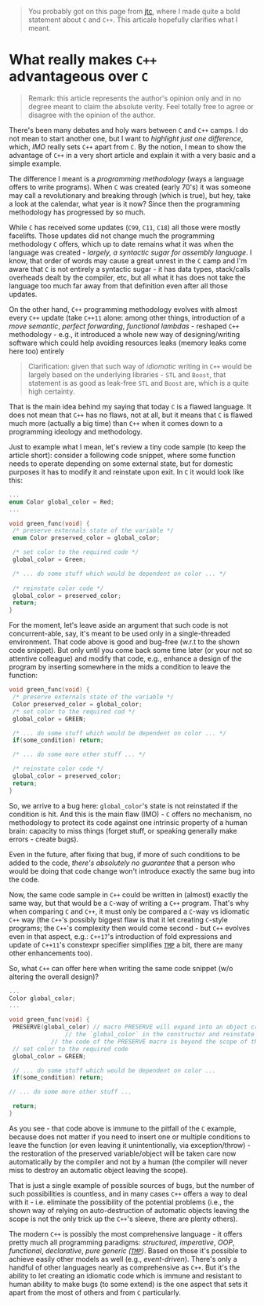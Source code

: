 > You probably got on this page from [jtc](https://github.com/ldn-softdev/jtc#programming-model), where I made quite a bold statement about `C` and `C++`. This articale hopefully clarifies what I meant.

# What really makes `C++` advantageous over `C`

> Remark: this article represents the author's opinion only and in no degree meant to claim the absolute verity. Feel totally free to agree or disagree with the opinion of the author.

There's been many debates and holy wars between `C` and `C++` camps. I do not mean to start another one, but I want to _highlight just one difference_, which, _IMO_ really sets `C++` apart from `C`. By the notion, I mean to show the advantage of `C++` in a very short article and explain it with a very basic and a simple example.

The difference I meant is a _programming methodology_ (ways a language offers to write programs). When `C` was created (early 70's) it was someone may call a revolutionary and breaking through (which is true), but hey, take a look at the calendar, what year is it now? Since then the programming methodology has progressed by so much.

While `C` has received some updates (`C99`, `C11`, `C18`) all those were mostly facelifts. Those updates did not change much the programming methodology `C` offers, which up to date remains what it was when the language was created - _largely, a syntactic sugar for assembly language_. I know, that order of words may cause a great unrest in the `C` camp and I'm aware that `C` is not entirely a syntactic sugar - it has data types, stack/calls overheads dealt by the compiler, etc, but all what it has does not take the language too much far away from that definition even after all those updates.

On the other hand, `C++` programming methodology evolves with almost every `C++` update (take `C++11` alone: among other things, introduction of a _move semantic_, _perfect forwarding_, _functional lambdas_ - reshaped `C++` methodology - e.g., it introduced a whole new way of designing/writing software which could help avoiding resources leaks (memory leaks come here too) entirely
> Clarification: given that such way of _idiomatic_ writing in `C++` would be largely based on the underlying libraries - `STL` and `Boost`, that statement is as good as leak-free `STL` and `Boost` are, which is a quite high certainty.

That is the main idea behind my saying that today `C` is a flawed language. It does not mean that `C++` has no flaws, not at all, but it means that `C` is flawed much more (actually a big time) than `C++` when it comes down to a programming ideology and methodology.

Just to example what I mean, let's review a tiny code sample (to keep the article short): consider a following code snippet, where some function needs to operate depending on some external state, but for domestic purposes it has to modify it and reinstate upon exit. In `C` it would look like this:

```C
...
enum Color global_color = Red;
...

void green_func(void) {
 /* preserve externals state of the variable */
 enum Color preserved_color = global_color;

 /* set color to the required code */
 global_color = Green;

 /* ... do some stuff which would be dependent on color ... */
 
 /* reinstate color code */ 
 global_color = preserved_color;
 return;
}
```

For the moment, let's leave aside an argument that such code is not concurrent-able, say, it's meant to be used only in a single-threaded environment. That code above is good and bug-free (w.r.t to the shown code snippet). But only until you come back some time later (or your not so attentive colleague) and modify that code, e.g., enhance a design of the program by inserting somewhere in the mids a condition to leave the function:
```C
void green_func(void) {
 /* preserve externals state of the variable */
 Color preserved_color = global_color;
 /* set color to the required cod */
 global_color = GREEN;

 /* ... do some stuff which would be dependent on color ... */
 if(some_condition) return;

 /* ... do some more other stuff ... */

 /* reinstate color code */ 
 global_color = preserved_color;
 return;
}
```
So, we arrive to a bug here: `global_color`'s state is not reinstated if the condition is hit. And this is the main flaw (IMO) - `C` offers no mechanism, no methodology to protect its code against one intrinsic property of a human brain: capacity to miss things (forget stuff, or speaking generally make errors - create bugs).

Even in the future, after fixing that bug, if more of such conditions to be added to the code, _there's absolutely no guarantee_ that a person who would be doing that code change won't introduce exactly the same bug into the code.

Now, the same code sample in `C++` could be written in (almost) exactly the same way, but that would be a `C`-way of writing a `C++` program. That's why when comparing `C` and `C++`, it must only be compared a `C`-way vs idiomatic `C++` way (the `C++`'s possibly biggest flaw is that it let creating `C`-style programs; the `C++`'s complexity then would come second - but `C++` evolves even in that aspect, e.g.: `C++17`'s introduction of fold expressions and update of `C++11`'s constexpr specifier simplifies 
[`TMP`](https://en.wikipedia.org/wiki/Template_metaprogramming)
a bit, there are many other enhancements too).

So, what `C++` can offer here when writing the same code snippet (w/o altering the overall design)?
```C++
...
Color global_color;
...

void green_func(void) {
 PRESERVE(global_color)	// macro PRESERVE will expand into an object creation, which preserves the value of
		        // the `global_color` in the constructor and reinstate its value in the destructor;
			// the code of the PRESERVE macro is beyond the scope of this document though
 // set color to the required code
 global_color = GREEN;

 // ... do some stuff which would be dependent on color ...
 if(some_condition) return;

// ... do some more other stuff ...

 return;
}
```
As you see - that code above is immune to the pitfall of the `C` example, because does not matter if you need to insert one or multiple conditions to leave the function (or even leaving it unintentionally, via exception/throw) - the restoration of the preserved variable/object will be taken care now automatically by the compiler and not by a human (the compiler will never miss to destroy an automatic object leaving the scope). 

That is just a single example of possible sources of bugs, but the number of such possibilities is countless, and in many cases `C++` offers a way to deal with it - i.e. eliminate the possibility of the potential problems (i.e., the shown way of relying on auto-destruction of automatic objects leaving the scope is not the only trick up the `C++`'s sleeve, there are plenty others).

The modern `C++` is possibly the most comprehensive language - it offers pretty much all programming paradigms: _structured_, _imperative_, _OOP_, _functional_, _declarative_, _pure generic
([`TMP`](https://en.wikipedia.org/wiki/Template_metaprogramming))_.
Based on those it's possible to achieve easily other models as well (e.g., _event-driven_). There's only a handful of other languages nearly as comprehensive as `C++`. But it's the ability to let creating an idiomatic code which is immune and resistant to human ability to make bugs (to some extend) is the one aspect that sets it apart from the most of others and from `C` particularly.















